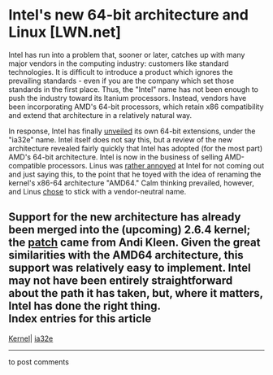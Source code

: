 # Intel's new 64-bit architecture and Linux [LWN.net]

Intel has run into a problem that, sooner or later, catches up with many major vendors in the computing industry: customers like standard technologies. It is difficult to introduce a product which ignores the prevailing standards - even if you are the company which set those standards in the first place. Thus, the "Intel" name has not been enough to push the industry toward its Itanium processors. Instead, vendors have been incorporating AMD's 64-bit processors, which retain x86 compatibility and extend that architecture in a relatively natural way. 

In response, Intel has finally [unveiled](http://www.intel.com/technology/64bitextensions/index.htm?iid=techtrends+spotlight_64bit) its own 64-bit extensions, under the "ia32e" name. Intel itself does not say this, but a review of the new architecture revealed fairly quickly that Intel has adopted (for the most part) AMD's 64-bit architecture. Intel is now in the business of selling AMD-compatible processors. Linus was [rather annoyed](/Articles/72907/) at Intel for not coming out and just saying this, to the point that he toyed with the idea of renaming the kernel's x86-64 architecture "AMD64." Calm thinking prevailed, however, and Linus [chose](/Articles/72909/) to stick with a vendor-neutral name. 

Support for the new architecture has already been merged into the (upcoming) 2.6.4 kernel; the [patch](/Articles/72904/) came from Andi Kleen. Given the great similarities with the AMD64 architecture, this support was relatively easy to implement. Intel may not have been entirely straightforward about the path it has taken, but, where it matters, Intel has done the right thing.  
Index entries for this article  
---  
[Kernel](/Kernel/Index)| [ia32e](/Kernel/Index#ia32e)  
  


* * *

to post comments 
